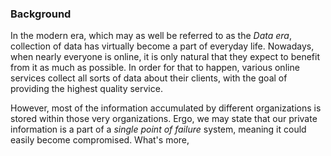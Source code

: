 ### Background

In the modern era, which may as well be referred to as the *Data era*, collection of data has virtually become a part of everyday life. Nowadays, when nearly everyone is online, it is only natural that they expect to benefit from it as much as possible. In order for that to happen, various online services collect all sorts of data about their clients, with the goal of providing the highest quality service.

However, most of the information accumulated by different organizations is stored within those very organizations. Ergo, we may state that our private information is a part of a *single point of failure* system, meaning it could easily become compromised. What's more, 
<!--stackedit_data:
eyJoaXN0b3J5IjpbLTYzODg2NzI1MywtNzY1ODI3MjkyLC04Nj
kxNTY2NjEsLTEzMTk0MzQxMTksLTIxMTE1NTQyNTIsLTE0ODY5
MDkxNzcsLTE5ODIyMjc5MTUsLTM1ODkyOTM3OSwxMDE4NTc0ND
I3LC00NDg0ODg0MjBdfQ==
-->